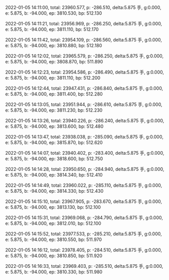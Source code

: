 2022-01-05 14:11:00, total: 23960.577, p: -286.510, delta:5.875 手, g:0.000, e: 5.875, b: -94.000, ep: 3810.530, bp: 512.130

2022-01-05 14:11:21, total: 23956.969, p: -286.250, delta:5.875 手, g:0.000, e: 5.875, b: -94.000, ep: 3811.110, bp: 512.170

2022-01-05 14:11:42, total: 23954.109, p: -286.560, delta:5.875 手, g:0.000, e: 5.875, b: -94.000, ep: 3810.880, bp: 512.180

2022-01-05 14:12:02, total: 23965.579, p: -286.250, delta:5.875 手, g:0.000, e: 5.875, b: -94.000, ep: 3808.870, bp: 511.890

2022-01-05 14:12:23, total: 23954.586, p: -286.490, delta:5.875 手, g:0.000, e: 5.875, b: -94.000, ep: 3811.110, bp: 512.200

2022-01-05 14:12:44, total: 23947.431, p: -286.840, delta:5.875 手, g:0.000, e: 5.875, b: -94.000, ep: 3811.400, bp: 512.280

2022-01-05 14:13:05, total: 23951.944, p: -286.610, delta:5.875 手, g:0.000, e: 5.875, b: -94.000, ep: 3811.230, bp: 512.230

2022-01-05 14:13:26, total: 23940.226, p: -286.240, delta:5.875 手, g:0.000, e: 5.875, b: -94.000, ep: 3813.600, bp: 512.480

2022-01-05 14:13:47, total: 23938.038, p: -285.090, delta:5.875 手, g:0.000, e: 5.875, b: -94.000, ep: 3815.870, bp: 512.620

2022-01-05 14:14:07, total: 23940.402, p: -283.400, delta:5.875 手, g:0.000, e: 5.875, b: -94.000, ep: 3818.600, bp: 512.750

2022-01-05 14:14:28, total: 23950.650, p: -284.940, delta:5.875 手, g:0.000, e: 5.875, b: -94.000, ep: 3814.340, bp: 512.410

2022-01-05 14:14:49, total: 23960.022, p: -285.110, delta:5.875 手, g:0.000, e: 5.875, b: -94.000, ep: 3814.330, bp: 512.430

2022-01-05 14:15:10, total: 23967.905, p: -283.670, delta:5.875 手, g:0.000, e: 5.875, b: -94.000, ep: 3813.130, bp: 512.100

2022-01-05 14:15:31, total: 23969.068, p: -284.790, delta:5.875 手, g:0.000, e: 5.875, b: -94.000, ep: 3812.010, bp: 512.100

2022-01-05 14:15:52, total: 23977.533, p: -285.210, delta:5.875 手, g:0.000, e: 5.875, b: -94.000, ep: 3810.550, bp: 511.970

2022-01-05 14:16:12, total: 23978.405, p: -284.510, delta:5.875 手, g:0.000, e: 5.875, b: -94.000, ep: 3810.850, bp: 511.920

2022-01-05 14:16:33, total: 23969.403, p: -285.510, delta:5.875 手, g:0.000, e: 5.875, b: -94.000, ep: 3810.330, bp: 511.980